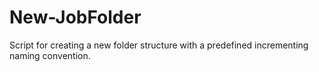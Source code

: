 # New-JobFolder
Script for creating a new folder structure with a predefined incrementing naming convention.
